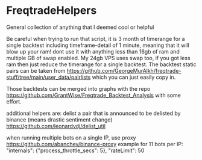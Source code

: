 # FreqtradeHelpers
General collection of anything that I deemed cool or helpful

Be careful when trying to run that script, it is 3 month of timerange for a single backtest including timeframe-detail of 1 minute, meaning that it will blow up your ram!
dont use it with anything less than 16gb of ram and multiple GB of swap enabled.
My 24gb VPS uses swap too, if you got less ram then just reduce the timerange for a single backtest. The backtest static pairs can be taken from 
https://github.com/GeorgeMurAlkh/freqtrade-stuff/tree/main/user_data/pairlists
which you can just easily copy in.

Those backtests can be merged into graphs with the repo https://github.com/GrantWise/Freqtrade_Backtest_Analysis with some effort.

additional helpers are:
delist a pair that is announced to be delisted by binance (means drastic sentiment change)
https://github.com/leonardvdj/delist_util

when running multiple bots on a single IP, use proxy
https://github.com/abanchev/binance-proxy
example for 11 bots per IP:
  "internals": {"process_throttle_secs": 5},
  "rateLimit": 50
